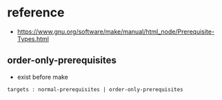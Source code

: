 # reference
- https://www.gnu.org/software/make/manual/html_node/Prerequisite-Types.html

## order-only-prerequisites
- exist before make
```
targets : normal-prerequisites | order-only-prerequisites
```
